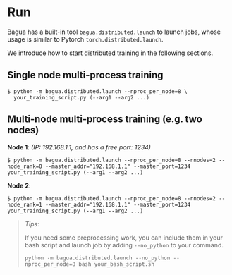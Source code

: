 # Run

Bagua has a built-in tool `bagua.distributed.launch` to launch jobs, whose usage is similar to Pytorch `torch.distributed.launch`.

We introduce how to start distributed training in the following sections.

## Single node multi-process training

```shell
$ python -m bagua.distributed.launch --nproc_per_node=8 \
  your_training_script.py (--arg1 --arg2 ...)
```

## Multi-node multi-process training (e.g. two nodes)

**Node 1**: *(IP: 192.168.1.1, and has a free port: 1234)*
```shell
$ python -m bagua.distributed.launch --nproc_per_node=8 --nnodes=2 --node_rank=0 --master_addr="192.168.1.1" --master_port=1234  your_training_script.py (--arg1 --arg2 ...)
```

**Node 2**:
```shell
$ python -m bagua.distributed.launch --nproc_per_node=8 --nnodes=2 --node_rank=1 --master_addr="192.168.1.1" --master_port=1234 your_training_script.py (--arg1 --arg2 ...)
```

> *Tips*:
>
> If you need some preprocessing work, you can include them in your bash script and launch job by adding `--no_python` to your command.
> ``` shell
> python -m bagua.distributed.launch --no_python --nproc_per_node=8 bash your_bash_script.sh
> ```
